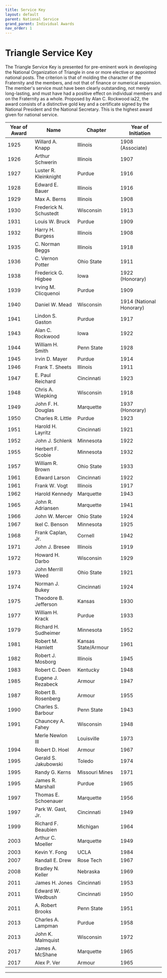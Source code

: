 ```yaml
---
title: Service Key
layout: default
parent: National Service
grand_parent: Individual Awards
nav_order: 1
---
```

# Triangle Service Key

The Triangle Service Key is presented for pre-eminent work in developing the National Organization of Triangle in one or more elective or appointed national posts. The criterion is that of molding the character of the Fraternity and the members, and not that of finance or numerical expansion. The member's service must have been clearly outstanding, not merely long-lasting, and must have had a positive effect on individual members and on the Fraternity as a whole. Proposed by Alan C. Rockwood ia22, the award consists of a distinctive gold key and a certificate signed by the National President and the National Secretary. This is the highest award given for national service.


|Year of Award|Name|Chapter|Year of Initiation|
|---|---|---|---|
|1925|Willard A. Knapp|Illinois|1908 (Associate)|
|1926|Arthur Schwerin| Illinois|1907|
|1927|Luster R. Kleinknight| Purdue|1916|
|1928|Edward E. Bauer| Illinois|1916|
|1929|Max A. Berns|Illinois|1908|
|1930|Frederick N. Schustedt|Wisconsin| 1913|
|1931|Louis W. Bruck|Purdue|1909|
|1932|Harry H. Burgess|Illinois|1908|
|1935|C. Norman Beggs| Illinois|1918|
|1936|C. Vernon Potter|Ohio State|1911|
|1938|Frederick G. Higbee| Iowa|1922 (Honorary)|
|1939|Irving M. Clicquenoi|Purdue|1909|
|1940|Daniel W. Mead|Wisconsin| 1914 (National Honorary)|
|1941|Lindon S. Gaston|Purdue|1917|
|1943|Alan C. Rockwood|Iowa|1922|
|1944|William H. Smith|Penn State|1928|
|1945|Irvin D. Mayer|Purdue|1914|
|1946|Frank T. Sheets| Illinois|1911|
|1947|E. Paul Reichard|Cincinnati|1923|
|1948|Chris A. Wiepking| Wisconsin| 1918|
|1949|John F. H. Douglas|Marquette| 1937 (Honorary)|
|1950|Charles R. Little| Purdue|1923|
|1951|Harold H. Layritz| Cincinnati|1921|
|1952|John J. Schlenk| Minnesota| 1922|
|1955|Herbert F. Scobie| Minnesota| 1932|
|1957|William R. Brown|Ohio State|1933|
|1961|Edward Larson| Cincinnati|1922|
|1961|Frank W. Vogt| Illinois|1917|
|1962|Harold Kennedy|Marquette| 1943|
|1965|John R. Adriansen| Marquette| 1941|
|1966|John W. Mercer|Ohio State|1924|
|1967|Ikel C. Benson|Minnesota| 1925|
|1968|Frank Caplan, Jr.| Cornell| 1942|
|1971|John J. Bresee|Illinois|1919|
|1972|Howard H. Darbo| Wisconsin| 1929|
|1973|John Merrill Weed| Ohio State|1921|
|1974|Norman J. Bukey| Cincinnati|1924|
|1975|Theodore B. Jefferson| Kansas|1930|
|1977|William H. Krack|Purdue|1933|
|1979|Richard H. Sudheimer|Minnesota| 1952|
|1981|Robert M. Hamlett| Kansas State/Armour| 1961|
|1982|Robert J. Mosborg| Illinois|1945|
|1983|Robert C. Deen|Kentucky|1948|
|1985|Eugene J. Rezabeck|Armour|1947|
|1987|Robert B. Rosenberg| Armour|1955|
|1990|Charles S. Barbour|Penn State|1943|
|1991|Chauncey A. Fahey| Wisconsin| 1948|
||Merle Newlon III|Louisville|1973|
|1994|Robert D. Hoel|Armour|1967|
|1995|Gerald S. Jakubowski|Toledo|1974|
|1995|Randy G. Kerns|Missouri Mines|1971|
|1995|James R. Marshall| Purdue|1965|
|1997|Thomas E. Schoenauer|Marquette| 1956|
|1997|Park W. Gast, Jr.| Cincinnati|1949|
|1999|Richard F. Beaubien| Michigan|1964|
|2003|Arthur C. Moeller| Marquette| 1949|
|2003|Kevin Y. Fong| UCLA|1984|
|2007|Randall E. Drew| Rose Tech| 1967|
|2008|Bradley N. Keller| Nebraska|1969|
|2011|James H. Jones|Cincinnati|1953|
|2011|Edward W. Wedbush| Cincinnati|1950|
|2011|A. Robert Brooks|Penn State|1951|
|2013|Charles A. Lampman|Purdue|1958|
|2013|John K. Malmquist| Wisconsin| 1972|
|2017|James A. McShane|Marquette| 1965|
|2017|Alex P. Ver| Armour|1965|

----